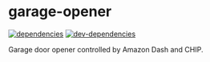 # garage-opener

[![dependencies][dependencies-badge]][dependencies-href]
[![dev-dependencies][dev-dependencies-badge]][dev-dependencies-href]


Garage door opener controlled by Amazon Dash and CHIP.


[dependencies-badge]: https://img.shields.io/david/scott113341/garage-opener/master.svg?style=flat-square
[dependencies-href]: https://david-dm.org/scott113341/garage-opener/master#info=dependencies

[dev-dependencies-badge]: https://img.shields.io/david/dev/scott113341/garage-opener/master.svg?style=flat-square
[dev-dependencies-href]: https://david-dm.org/scott113341/garage-opener/master#info=devDependencies
